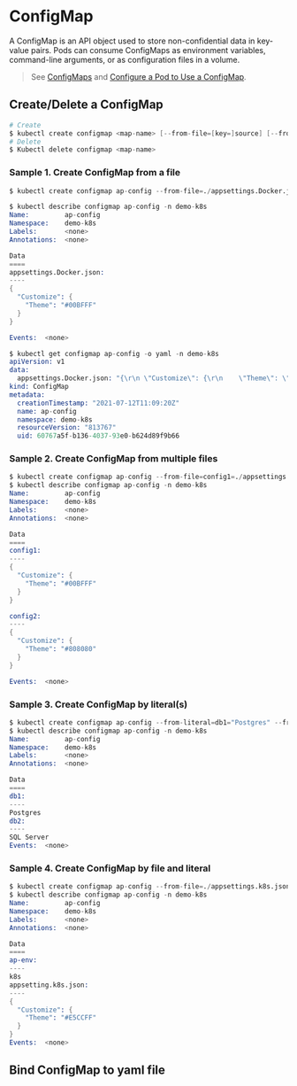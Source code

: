 # ConfigMap

A ConfigMap is an API object used to store non-confidential data in key-value pairs. Pods can consume ConfigMaps as environment variables, command-line arguments, or as configuration files in a volume.

> See [ConfigMaps](https://kubernetes.io/docs/concepts/configuration/configmap/) and [Configure a Pod to Use a ConfigMap](https://kubernetes.io/docs/tasks/configure-pod-container/configure-pod-configmap/).


## Create/Delete a ConfigMap

```s
# Create
$ kubectl create configmap <map-name> [--from-file=[key=]source] [--from-literal=key1=value1] [--dry-run]
# Delete
$ Kubectl delete configmap <map-name>
```



### Sample 1. Create ConfigMap from a file

```s
$ kubectl create configmap ap-config --from-file=./appsettings.Docker.json  --namespace demo-k8s

$ kubectl describe configmap ap-config -n demo-k8s
Name:         ap-config
Namespace:    demo-k8s 
Labels:       <none>   
Annotations:  <none>

Data
====
appsettings.Docker.json:
----
{
  "Customize": {
    "Theme": "#00BFFF"
  }
}

Events:  <none>

$ kubectl get configmap ap-config -o yaml -n demo-k8s
apiVersion: v1
data:
  appsettings.Docker.json: "{\r\n \"Customize\": {\r\n    \"Theme\": \"#00BFFF\"  }\r\n}\r\n"
kind: ConfigMap
metadata:
  creationTimestamp: "2021-07-12T11:09:20Z"
  name: ap-config
  namespace: demo-k8s
  resourceVersion: "813767"
  uid: 60767a5f-b136-4037-93e0-b624d89f9b66
```


### Sample 2. Create ConfigMap from multiple files

```s
$ kubectl create configmap ap-config --from-file=config1=./appsettings.json --from-file=ap-config-docker=./appsettings.Docker.json --namespace demo-k8s
$ kubectl describe configmap ap-config -n demo-k8s
Name:         ap-config
Namespace:    demo-k8s
Labels:       <none>
Annotations:  <none>

Data
====
config1:
----
{
  "Customize": {
    "Theme": "#00BFFF"
  }
}

config2:
----
{
  "Customize": {
    "Theme": "#808080"
  }
}

Events:  <none>
```


### Sample 3. Create ConfigMap by literal(s)

```s
$ kubectl create configmap ap-config --from-literal=db1="Postgres" --from-literal=db2="SQL Server" --namespace=demo-k8s
$ kubectl describe configmap ap-config -n demo-k8s
Name:         ap-config
Namespace:    demo-k8s
Labels:       <none>
Annotations:  <none>

Data
====
db1:
----
Postgres
db2:
----
SQL Server
Events:  <none>
```


### Sample 4. Create ConfigMap by file and literal

```s
$ kubectl create configmap ap-config --from-file=./appsettings.k8s.json --from-literal=ap-env="k8s" --namespace=demo-k8s
$ kubectl describe configmap ap-config -n demo-k8s
Name:         ap-config
Namespace:    demo-k8s
Labels:       <none>
Annotations:  <none>

Data
====
ap-env:
----
k8s
appsetting.k8s.json:
----
{
  "Customize": {
    "Theme": "#E5CCFF"
  }
}
Events:  <none>
```



## Bind ConfigMap to yaml file


